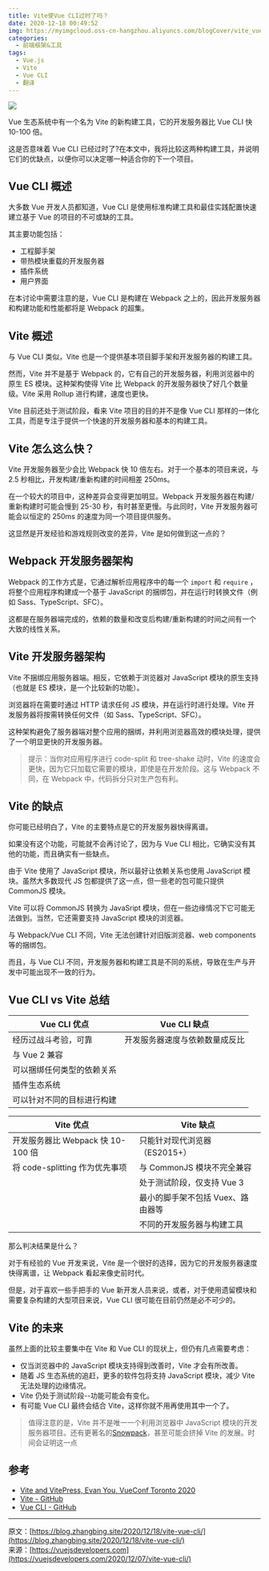 ```yaml
---
title: Vite使Vue CLI过时了吗？
date: 2020-12-18 00:49:52
img: https://myimgcloud.oss-cn-hangzhou.aliyuncs.com/blogCover/vite_vue_cli.jpg
categories:
  - 前端框架&工具
tags:
  - Vue.js
  - Vite
  - Vue CLI
  - 翻译
---
```


![](https://myimgcloud.oss-cn-hangzhou.aliyuncs.com/blogCover/vite_vue_cli.jpg)

Vue 生态系统中有一个名为 Vite 的新构建工具，它的开发服务器比 Vue CLI 快 10-100 倍。

这是否意味着 Vue CLI 已经过时了?在本文中，我将比较这两种构建工具，并说明它们的优缺点，以便你可以决定哪一种适合你的下一个项目。

<!-- more -->

## Vue CLI 概述

大多数 Vue 开发人员都知道，Vue CLI 是使用标准构建工具和最佳实践配置快速建立基于 Vue 的项目的不可或缺的工具。

其主要功能包括：

- 工程脚手架
- 带热模块重载的开发服务器
- 插件系统
- 用户界面

在本讨论中需要注意的是，Vue CLI 是构建在 Webpack 之上的，因此开发服务器和构建功能和性能都将是 Webpack 的超集。

## Vite 概述

与 Vue CLI 类似，Vite 也是一个提供基本项目脚手架和开发服务器的构建工具。

然而，Vite 并不是基于 Webpack 的，它有自己的开发服务器，利用浏览器中的原生 ES 模块。这种架构使得 Vite 比 Webpack 的开发服务器快了好几个数量级。Vite 采用 Rollup 进行构建，速度也更快。

Vite 目前还处于测试阶段，看来 Vite 项目的目的并不是像 Vue CLI 那样的一体化工具，而是专注于提供一个快速的开发服务器和基本的构建工具。

## Vite 怎么这么快？

Vite 开发服务器至少会比 Webpack 快 10 倍左右。对于一个基本的项目来说，与 2.5 秒相比，开发构建/重新构建的时间相差 250ms。

在一个较大的项目中，这种差异会变得更加明显。Webpack 开发服务器在构建/重新构建时可能会慢到 25-30 秒，有时甚至更慢。与此同时，Vite 开发服务器可能会以恒定的 250ms 的速度为同一个项目提供服务。

这显然是开发经验和游戏规则改变的差异，Vite 是如何做到这一点的？

## Webpack 开发服务器架构

Webpack 的工作方式是，它通过解析应用程序中的每一个 `import` 和 `require` ，将整个应用程序构建成一个基于 JavaScript 的捆绑包，并在运行时转换文件（例如 Sass、TypeScript、SFC）。

这都是在服务器端完成的，依赖的数量和改变后构建/重新构建的时间之间有一个大致的线性关系。

## Vite 开发服务器架构

Vite 不捆绑应用服务器端。相反，它依赖于浏览器对 JavaScript 模块的原生支持（也就是 ES 模块，是一个比较新的功能）。

浏览器将在需要时通过 HTTP 请求任何 JS 模块，并在运行时进行处理。Vite 开发服务器将按需转换任何文件（如 Sass、TypeScript、SFC）。

这种架构避免了服务器端对整个应用的捆绑，并利用浏览器高效的模块处理，提供了一个明显更快的开发服务器。

> 提示：当你对应用程序进行 code-split 和 tree-shake 动时，Vite 的速度会更快，因为它只加载它需要的模块，即使是在开发阶段。这与 Webpack 不同，在 Webpack 中，代码拆分只对生产包有利。

## Vite 的缺点

你可能已经明白了，Vite 的主要特点是它的开发服务器快得离谱。

如果没有这个功能，可能就不会再讨论了，因为与 Vue CLI 相比，它确实没有其他的功能，而且确实有一些缺点。

由于 Vite 使用了 JavaScript 模块，所以最好让依赖关系也使用 JavaScript 模块。虽然大多数现代 JS 包都提供了这一点，但一些老的包可能只提供 CommonJS 模块。

Vite 可以将 CommonJS 转换为 JavaSript 模块，但在一些边缘情况下它可能无法做到。当然，它还需要支持 JavaScript 模块的浏览器。

与 Webpack/Vue CLI 不同，Vite 无法创建针对旧版浏览器、web components 等的捆绑包。

而且，与 Vue CLI 不同，开发服务器和构建工具是不同的系统，导致在生产与开发中可能出现不一致的行为。

## Vue CLI vs Vite 总结

| Vue CLI 优点               | Vue CLI 缺点                   |
| -------------------------- | ------------------------------ |
| 经历过战斗考验，可靠       | 开发服务器速度与依赖数量成反比 |
| 与 Vue 2 兼容              |                                |
| 可以捆绑任何类型的依赖关系 |                                |
| 插件生态系统               |                                |
| 可以针对不同的目标进行构建 |                                |

| Vite 优点                         | Vite 缺点                         |
| --------------------------------- | --------------------------------- |
| 开发服务器比 Webpack 快 10-100 倍 | 只能针对现代浏览器（ES2015+）     |
| 将 code-splitting 作为优先事项    | 与 CommonJS 模块不完全兼容        |
|                                   | 处于测试阶段，仅支持 Vue 3        |
|                                   | 最小的脚手架不包括 Vuex、路由器等 |
|                                   | 不同的开发服务器与构建工具        |

那么判决结果是什么？

对于有经验的 Vue 开发来说，Vite 是一个很好的选择，因为它的开发服务器速度快得离谱，让 Webpack 看起来像史前时代。

但是，对于喜欢一些手把手的 Vue 新开发人员来说，或者，对于使用遗留模块和需要复杂构建的大型项目来说，Vue CLI 很可能在目前仍然是必不可少的。

## Vite 的未来

虽然上面的比较主要集中在 Vite 和 Vue CLI 的现状上，但仍有几点需要考虑：

- 仅当浏览器中的 JavaScript 模块支持得到改善时，Vite 才会有所改善。
- 随着 JS 生态系统的追赶，更多的软件包将支持 JavaScript 模块，减少 Vite 无法处理的边缘情况。
- Vite 仍处于测试阶段--功能可能会有变化。
- 有可能 Vue CLI 最终会结合 Vite，这样你就不用再使用其中一个了。

> 值得注意的是，Vite 并不是唯一一个利用浏览器中 JavaScript 模块的开发服务器项目。还有更著名的[Snowpack](https://www.snowpack.dev/)，甚至可能会挤掉 Vite 的发展。时间会证明这一点

## 参考

- [Vite and VitePress, Evan You, VueConf Toronto 2020](https://www.youtube.com/watch?v=xXrhg26VCSc)
- [Vite - GitHub](https://github.com/vitejs/vite)
- [Vue CLI - GitHub](https://github.com/vuejs/vue-cli)

---

原文：[https://blog.zhangbing.site/2020/12/18/vite-vue-cli/](https://blog.zhangbing.site/2020/12/18/vite-vue-cli/)  
来源：[https://vuejsdevelopers.com](https://vuejsdevelopers.com/2020/12/07/vite-vue-cli/)
